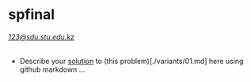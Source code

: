 # spfinal

###### 123@sdu.stu.edu.kz

* Describe your [solution](./solution/top) to (this problem)[./variants/01.md] here using github markdown ...
